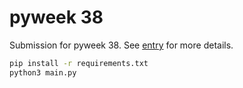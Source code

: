 # pyweek 38

Submission for pyweek 38.
See [entry](https://pyweek.org/e/wipname/) for more details.

```sh
pip install -r requirements.txt
python3 main.py
```
